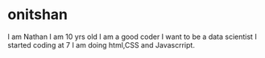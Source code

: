# onitshan
I am Nathan
I am 10 yrs old
I am a good coder
I want to be a data scientist
I started coding at 7
I am doing html,CSS and Javascrript.
